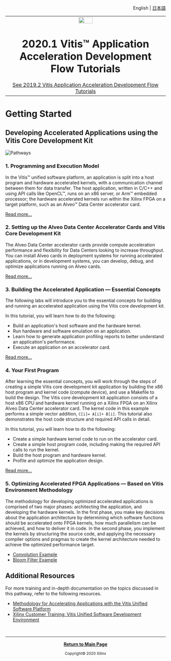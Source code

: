 ﻿<p align="right" class="sphinxhide">
<a>English</a> | <a href="/docs-jp/README.md">日本語</a>
</p>

<table class="sphinxhide">
  <tr width="100%">
    <td align="center"><img src="https://www.xilinx.com/content/dam/xilinx/imgs/press/media-kits/corporate/xilinx-logo.png" width="30%"/><h1>2020.1 Vitis™ Application Acceleration Development Flow Tutorials</h1>
    <a href="https://github.com/Xilinx/Vitis-Tutorials/branches/all">See 2019.2 Vitis Application Acceleration Development Flow Tutorials</a>
    </td>
 </tr>
 </table>

# Getting Started

## Developing Accelerated Applications using the Vitis Core Development Kit

![Pathways](images/pathway.png)

### 1. Programming and Execution Model

In the Vitis™ unified software platform, an application is split into a host program and hardware accelerated kernels, with a communication channel between them for data transfer. The host application, written in C/C++ and using API calls like OpenCL™, runs on an x86 server, or Arm™ embedded processor; the hardware accelerated kernels run within the Xilinx FPGA on a target platform, such as an Alveo™ Data Center accelerator card.

[Read more...](../vitis-execution-model/README.md)

### 2. Setting up the Alveo Data Center Accelerator Cards and Vitis Core Development Kit

The Alveo Data Center accelerator cards provide compute acceleration performance and flexibility for Data Centers looking to increase throughput. You can install Alveo cards in deployment systems for running accelerated applications, or in development systems, you can develop, debug, and optimize applications running on Alveo cards.

[Read more...](../alveo-getting-started/README.md)

### 3. Building the Accelerated Application — Essential Concepts

The following labs will introduce you to the essential concepts for building and running an accelerated application using the Vitis core development kit.

In this tutorial, you will learn how to do the following:

- Build an application's host software and the hardware kernel.
- Run hardware and software emulation on an application.
- Learn how to generate application profiling reports to better understand an application's performance.  
- Execute an application on an accelerator card.

[Read more...](../Pathway3/README.md)

### 4. Your First Program

After learning the essential concepts, you will work through the steps of creating a simple Vitis core development kit application by building the x86 host program and kernel code (compute device), and use a Makefile to build the design. The Vitis core development kit application consists of a host x86 CPU and hardware kernel running on a Xilinx FPGA on an Xilinx Alveo Data Center accelerator card. The kernel code in this example performs a simple vector addition, `C[i]= A[i]+ B[i]`. This tutorial also demonstrates the host code structure and required API calls in detail.

In this tutorial, you will learn how to do the following:

- Create a simple hardware kernel code to run on the accelerator card.
- Create a simple host program code, including making the required API calls to run the kernel.
- Build the host program and hardware kernel.
- Profile and optimize the application design.

[Read more...](../my-first-program/README.md)

### 5. Optimizing Accelerated FPGA Applications — Based on Vitis Environment Methodology

The methodology for developing optimized accelerated applications is comprised of two major phases: architecting the application, and developing the hardware kernels. In the first phase, you make key decisions about the application architecture by determining which software functions should be accelerated onto FPGA kernels, how much parallelism can be achieved, and how to deliver it in code. In the second phase, you implement the kernels by structuring the source code, and applying the necessary compiler options and pragmas to create the kernel architecture needed to achieve the optimized performance target.

* [Convolution Example](../convolution-tutorial/README.md)
* [Bloom Filter Example](../bloom/README.md)

## Additional Resources

For more training and in-depth documentation on the topics discussed in this pathway, refer to the following resources.

* [Methodology for Accelerating Applications with the Vitis Unified Software Platform](https://www.xilinx.com/cgi-bin/docs/rdoc?t=vitis+doc;v=2020.1;d=methodologyacceleratingapplications.html)
* [Xilinx Customer Training: Vitis Unified Software Development Environment](https://xilinxprod-catalog.netexam.com/Search?searchText=vitis)

</br>
<hr/>
<p align="center" class="sphinxhide"><b><a href=/README.md">Return to Main Page</a></b></p>
<p align="center" class="sphinxhide"><sup>Copyright&copy; 2020 Xilinx</sup></p>
